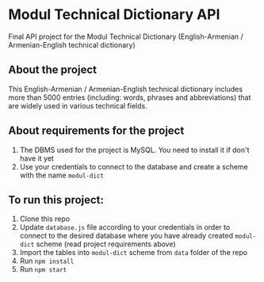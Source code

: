 # Modul Technical Dictionary API
Final API project for the Modul Technical Dictionary (English-Armenian / Armenian-English technical dictionary)

## About the project
This English-Armenian / Armenian-English technical dictionary includes more than 5000 entries (including: words, phrases and abbreviations) that are widely used in various technical fields.

## About requirements for the project
1. The DBMS used for the project is MySQL. You need to install it if don't have it yet
2. Use your credentials to connect to the database and create a scheme with the name `modul-dict`

## To run this project:
1. Clone this repo
2. Update `database.js` file according to your credentials in order to connect to the desired database where you have already created `modul-dict` scheme (read project requirements above)
3. Import the tables into `modul-dict` scheme from `data` folder of the repo
4. Run `npm install`
5. Run `npm start`

